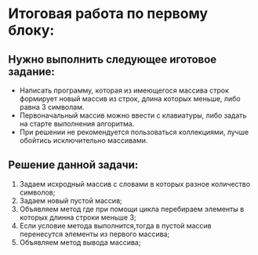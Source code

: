 # Итоговая работа по первому блоку:
## Нужно выполнить следующее иготовое задание:

* Написать программу, которая из имеющегося массива строк формирует новый массив из строк, длина которых меньше, либо равна 3 символам. 
* Первоначальный массив можно ввести с клавиатуры, либо задать на старте выполнения алгоритма. 
* При решении не рекомендуется пользоваться коллекциями, лучше обойтись исключительно массивами.

## Решение данной задачи:

1. Задаем исхродный массив с словами в которых разное количество символов;
2. Задаем новый пустой массив;
3. Объявляем метод где при помощи цикла перебираем элементы в которых длинна строки меньше 3;
4. Если условие метода выполнится,тогда в пустой массив перенесутся элементы из первого массива;
5. Объявляем метод вывода массива;

